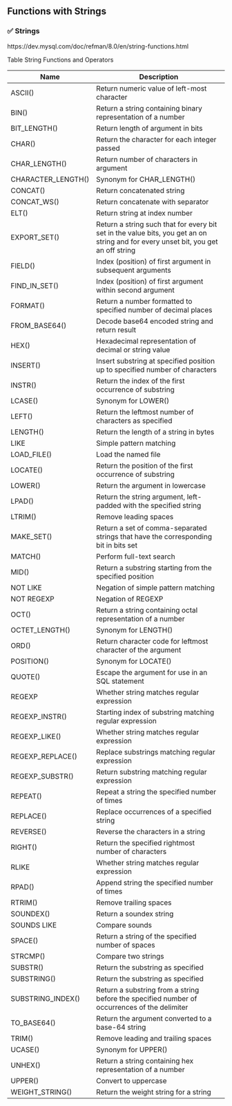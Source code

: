 
## Functions with Strings

<h3 align="left">✅ Strings </h3>
https://dev.mysql.com/doc/refman/8.0/en/string-functions.html

Table String Functions and Operators

 | Name |  Description |
 |--- |--- |
 | ASCII()	 | Return numeric value of left-most character |
 | BIN()	 | Return a string containing binary representation of a number |
 | BIT_LENGTH()	 | Return length of argument in bits |
 | CHAR()	 | Return the character for each integer passed |
 | CHAR_LENGTH()	 | Return number of characters in argument |
 | CHARACTER_LENGTH()	 | Synonym for CHAR_LENGTH() |
 | CONCAT()	 | Return concatenated string |
 | CONCAT_WS()	 | Return concatenate with separator |
 | ELT()	 | Return string at index number |
 | EXPORT_SET()	 | Return a string such that for every bit set in the value bits, you get an on string and for every unset bit, you get an off string |
 | FIELD()	 | Index (position) of first argument in subsequent arguments |
 | FIND_IN_SET()	 | Index (position) of first argument within second argument |
 | FORMAT()	 | Return a number formatted to specified number of decimal places |
 | FROM_BASE64()	 | Decode base64 encoded string and return result |
 | HEX()	 | Hexadecimal representation of decimal or string value |
 | INSERT()	 | Insert substring at specified position up to specified number of characters |
 | INSTR()	 | Return the index of the first occurrence of substring |
 | LCASE()	 | Synonym for LOWER() |
 | LEFT()	 | Return the leftmost number of characters as specified |
 | LENGTH()	 | Return the length of a string in bytes |
 | LIKE	|Simple pattern matching |
 | LOAD_FILE()	 | Load the named file |
 | LOCATE()	 | Return the position of the first occurrence of substring |
 | LOWER()	 | Return the argument in lowercase |
 | LPAD()	 | Return the string argument, left-padded with the specified string |
 | LTRIM()	 | Remove leading spaces |
 | MAKE_SET()	 | Return a set of comma-separated strings that have the corresponding bit in bits set |
 | MATCH()	 | Perform full-text search |
 | MID()	 | Return a substring starting from the specified position |
 | NOT LIKE	| Negation of simple pattern matching |
 | NOT REGEXP	| Negation of REGEXP |
 | OCT()	 | Return a string containing octal representation of a number |
 | OCTET_LENGTH()	 | Synonym for LENGTH() |
 | ORD()	 | Return character code for leftmost character of the argument |
 | POSITION()	 | Synonym for LOCATE() |
 | QUOTE()	 | Escape the argument for use in an SQL statement |
 | REGEXP	| Whether string matches regular expression |
 | REGEXP_INSTR()	 | Starting index of substring matching regular expression |
 | REGEXP_LIKE()	 | Whether string matches regular expression |
 | REGEXP_REPLACE()	 | Replace substrings matching regular expression |
 | REGEXP_SUBSTR()	 | Return substring matching regular expression |
 | REPEAT()	 | Repeat a string the specified number of times |
 | REPLACE()	 | Replace occurrences of a specified string |
 | REVERSE()	 | Reverse the characters in a string |
 | RIGHT()	 | Return the specified rightmost number of characters |
 | RLIKE |	Whether string matches regular expression |
 | RPAD()	 | Append string the specified number of times |
 | RTRIM()	 | Remove trailing spaces |
 | SOUNDEX()	 | Return a soundex string |
 | SOUNDS LIKE |	Compare sounds | 
 | SPACE()	 | Return a string of the specified number of spaces | 
 | STRCMP()	 | Compare two strings | 
 | SUBSTR()	 | Return the substring as specified | 
 | SUBSTRING()	 | Return the substring as specified | 
 | SUBSTRING_INDEX()  | Return a substring from a string before the specified number of occurrences of the delimiter | 
 | TO_BASE64()  | Return the argument converted to a base-64 string | 
 | TRIM()	   |  Remove leading and trailing spaces
 | UCASE()	 |  Synonym for UPPER() | 
 | UNHEX()	 | Return a string containing hex representation of a number | 
 | UPPER()	 |  Convert to uppercase | 
 | WEIGHT_STRING()  | Return the weight string for a string | 

